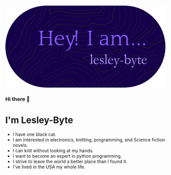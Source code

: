  ![header](https://github.com/lesley-byte/lesley-byte/blob/76c2ed6da8c26f43176baf6b0f1c60823410474b/assets/github-header-image.png)

### Hi there 👋

#  I'm Lesley-Byte

- I have one black cat.
- I am interested in electronics, knitting, programming, and Science fiction novels.
- I can knit without looking at my hands.
- I want to become an expert in python programming.
- I strive to leave the world a better place than I found it.
- I've lived in the USA my whole life.
<!--
**lesley-byte/lesley-byte** is a ✨ _special_ ✨ repository because its `README.md` (this file) appears on your GitHub profile.

Here are some ideas to get you started:

- 🔭 I’m currently working on ...
- 🌱 I’m currently learning ...
- 👯 I’m looking to collaborate on ...
- 🤔 I’m looking for help with ...
- 💬 Ask me about ...
- 📫 How to reach me: ...
- 😄 Pronouns: ...
- ⚡ Fun fact: ...
-->
